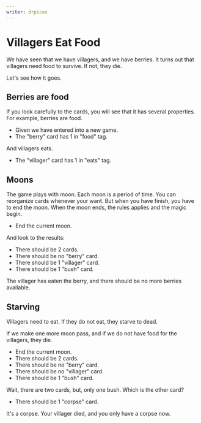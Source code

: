 ```yaml
---
writer: drpicox
---
```

# Villagers Eat Food

We have seen that we have villagers, and we have berries.
It turns out that villagers need food to survive. If not, they die.

Let's see how it goes.

## Berries are food

If you look carefully to the cards, you will
see that it has several properties.
For example, berries are food.

 * Given we have entered into a new game.
 * The "berry" card has 1 in "food" tag.

And villagers eats.

 * The "villager" card has 1 in "eats" tag.

## Moons

The game plays with moon. 
Each moon is a period of time.
You can reorganize cards whenever your want.
But when you have finish, you have to end the moon.
When the moon ends, the rules applies and the magic begin.

 * End the current moon.

And look to the results:

 * There should be 2 cards.
 * There should be no "berry" card.
 * There should be 1 "villager" card.
 * There should be 1 "bush" card.

The villager has eaten the berry, and there should be no 
more berries available.

## Starving

Villagers need to eat. 
If they do not eat, they starve to dead.

If we make one more moon pass, 
and if we do not have food for the villagers,
they die.

 * End the current moon.
 * There should be 2 cards.
 * There should be no "berry" card.
 * There should be no "villager" card.
 * There should be 1 "bush" card.

Wait, there are two cards, but, only one bush.
Which is the other card?

 * There should be 1 "corpse" card.

It's a corpse. Your villager died,
and you only have a corpse now.
